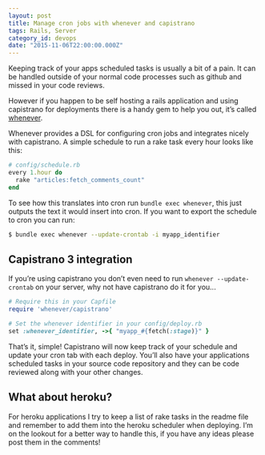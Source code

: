 ```yaml
---
layout: post
title: Manage cron jobs with whenever and capistrano
tags: Rails, Server
category_id: devops
date: "2015-11-06T22:00:00.000Z"
---
```


Keeping track of your apps scheduled tasks is usually a bit of a pain. It can be handled outside of your normal code processes such as github and missed in your code reviews.

However if you happen to be self hosting a rails application and using capistrano for deployments there is a handy gem to help you out, it’s called [whenever](https://rubygems.org/gems/whenever).

Whenever provides a DSL for configuring cron jobs and integrates nicely with capistrano. A simple schedule to run a rake task every hour looks like this:

```ruby
# config/schedule.rb
every 1.hour do
  rake "articles:fetch_comments_count"
end
```

To see how this translates into cron run `bundle exec whenever`, this just outputs the text it would insert into cron. If you want to export the schedule to cron you can run:

```sh
$ bundle exec whenever --update-crontab -i myapp_identifier
```

## Capistrano 3 integration

If you’re using capistrano you don’t even need to run `whenever --update-crontab` on your server, why not have capistrano do it for you...

```rb
# Require this in your Capfile
require 'whenever/capistrano'

# Set the whenever identifier in your config/deploy.rb
set :whenever_identifier, ->{ "myapp_#{fetch(:stage)}" }
```

That’s it, simple! Capistrano will now keep track of your schedule and update your cron tab with each deploy. You’ll also have your applications scheduled tasks in your source code repository and they can be code reviewed along with your other changes.

## What about heroku?

For heroku applications I try to keep a list of rake tasks in the readme file and remember to add them into the heroku scheduler when deploying. I’m on the lookout for a better way to handle this, if you have any ideas please post them in the comments!
